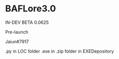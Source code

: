 # BAFLore3.0

IN-DEV BETA 0.0625

Pre-launch

Jaiun#7917


.py in LOC folder
.exe in .zip folder in EXEDepository
